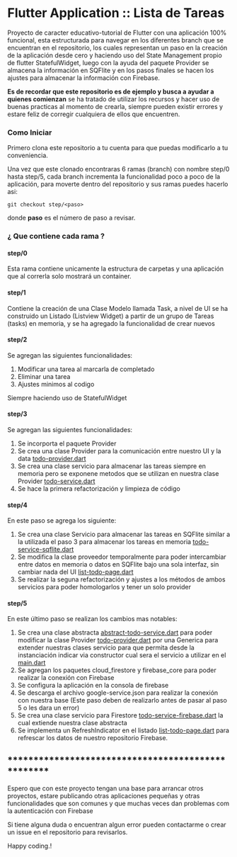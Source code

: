 # Flutter Application :: Lista de Tareas

Proyecto de caracter educativo-tutorial de Flutter con una aplicación 100% funcional, esta estructurada para navegar en los diferentes branch que se encuentran en el repositorio, los cuales representan un paso en la creación de la aplicación desde cero y haciendo uso del State Management propio de flutter StatefulWidget, luego con la ayuda del paquete Provider se almacena la información en SQFlite y en los pasos finales se hacen los ajustes para almacenar la información con Firebase.

**Es de recordar que este repositorio es de ejemplo y busca a ayudar a quienes comienzan** se ha tratado de utilizar los recursos y hacer uso de buenas practicas al momento de crearla, siempre pueden existir errores y estare feliz de corregir cualquiera de ellos que encuentren.

### Como Iniciar

Primero clona este repositorio a tu cuenta para que puedas modificarlo a tu conveniencia.

Una vez que este clonado encontraras 6 ramas (branch) con nombre step/0 hasta step/5, cada branch incrementa la funcionalidad poco a poco de la aplicación, para moverte dentro del repositorio y sus ramas puedes hacerlo asi:

```
git checkout step/<paso>
```
donde **paso** es el número de paso a revisar.

### ¿ Que contiene cada rama ?

#### step/0

Esta rama contiene unicamente la estructura de carpetas y una aplicación que al correrla solo mostrará un container.

#### step/1

Contiene la creación de una Clase Modelo llamada Task, a nivel de UI se ha construido un Listado (Listview Widget) a partir de un grupo de Tareas (tasks) en memoria, y se ha agregado la funcionalidad de crear nuevos

#### step/2

Se agregan las siguientes funcionalidades:
1. Modificar una tarea al marcarla de completado
2. Eliminar una tarea
3. Ajustes minimos al codigo

Siempre haciendo uso de StatefulWidget


#### step/3

Se agregan las siguientes funcionalidades:
1. Se incorporta el paquete Provider 
2. Se crea una clase Provider para la comunicación entre nuestro UI y la data [todo-provider.dart](https://github.com/erikwco/flutter_todo_list_app/blob/master/lib/src/providers/todo-provider.dart)
3. Se crea una clase servicio para almacenar las tareas siempre en memoria pero se exponene metodos que se utilizan en nuestra clase Provider [todo-service.dart](https://github.com/erikwco/flutter_todo_list_app/blob/master/lib/src/services/todo-service.dart)
4. Se hace la primera refactorización y limpieza de código

#### step/4

En este paso se agrega los siguiente:
1. Se crea una clase Servicio para almacenar las tareas en SQFlite similar a la utilizada el paso 3 para almacenar los tareas en memoria [todo-service-sqflite.dart](https://github.com/erikwco/flutter_todo_list_app/blob/master/lib/src/services/todo-service.dart)
2. Se modifica la clase proveedor temporalmente para poder intercambiar entre datos en memoria o datos en SQFlite bajo una sola interfaz, sin cambiar nada del UI [list-todo-page.dart](https://github.com/erikwco/flutter_todo_list_app/blob/master/lib/src/widgets/todo/list-todo-page.dart)
3. Se realizar la seguna refactorización y ajustes a los métodos de ambos servicios para poder homologarlos y tener un solo provider

#### step/5

En este último paso se realizan los cambios mas notables:
1. Se crea una clase abstracta [abstract-todo-service.dart](https://github.com/erikwco/flutter_todo_list_app/blob/master/lib/src/services/abstract-todo-service.dart) para poder modificar la clase Provider [todo-provider.dart](https://github.com/erikwco/flutter_todo_list_app/blob/master/lib/src/providers/todo-provider.dart) por una Generica para extender nuestras clases servicio para que permita desde la instanciación indicar via constructor cual sera el servicio a utilizar en el [main.dart](https://github.com/erikwco/flutter_todo_list_app/blob/master/lib/main.dart)
2. Se agregan los paquetes cloud_firestore y firebase_core para poder realizar la conexión con Firebase
3. Se configura la aplicación en la consola de firebase
4. Se descarga el archivo google-service.json para realizar la conexión con nuestra base (Este paso deben de realizarlo antes de pasar al paso 5 o les dara un error)
5. Se crea una clase servicio para Firestore [todo-service-firebase.dart](https://github.com/erikwco/flutter_todo_list_app/blob/master/lib/src/services/todo-service-firebase.dart) la cual extiende nuestra clase abstracta
6. Se implementa un RefreshIndicator en el listado [list-todo-page.dart](https://github.com/erikwco/flutter_todo_list_app/blob/master/lib/src/widgets/todo/list-todo-page.dart) para refrescar los datos de nuestro repositorio Firebase.


## **************************************************

Espero que con este proyecto tengan una base para arrancar otros proyectos, estare publicando otras aplicaciones pequeñas y otras funcionalidades que son comunes y que muchas veces dan problemas com la autenticación con Firebase

Si tiene alguna duda o encuentran algun error pueden contactarme o crear un issue en el repositorio para revisarlos.

Happy coding.!
